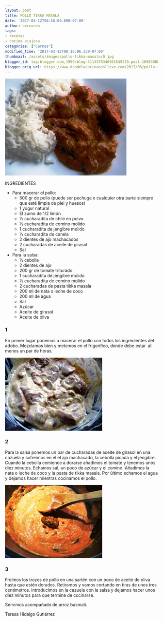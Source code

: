 ```yaml
---
layout: post
title: POLLO TIKKA MASALA
date: '2017-03-12T08:16:00.000-07:00'
author: bernardo
tags:
- recetas
- cocina viajera
categories: ["Carnes"]
modified_time: '2017-03-12T08:16:06.339-07:00'
thumbnail: /assets/images/pollo-tikka-masala/0.jpg
blogger_id: tag:blogger.com,1999:blog-5113370346961639215.post-1698388800493981118
blogger_orig_url: https://www.dondelacocinanoslleve.com/2017/03/pollo-tikka-masala.html
---
```


![](/assets/images/pollo-tikka-masala/0.jpg)

  

INGREDIENTES

* Para macerar el pollo:
  * 500 gr de pollo (puede ser pechuga o cualquier otra parte siempre que esté limpia de piel y huesos)
  * 1 yogur natural
  * El zumo de 1/2 limón
  * ½ cucharadita de chile en polvo
  * ½ cucharadita de comino molido
  * 1 cucharadita de jengibre molido
  * ½ cucharadita de canela
  * 2 dientes de ajo machacados
  * 2 cucharadas de aceite de girasol
  * Sal
* Para la salsa:
  * ½ cebolla
  * 2 dientes de ajo
  * 200 gr de tomate triturado
  * 1 cucharadita de jengibre molido
  * ½ cucharadita de comino molido
  * 2 cucharadas de pasta tikka masala
  * 200 ml de nata o leche de coco
  * 200 ml de agua
  * Sal
  * Azúcar
  * Aceite de girasol
  * Aceite de oliva

  

  

### 1

En primer lugar ponemos a macerar el pollo con todos los ingredientes del adobo. Mezclamos bien y metemos en el frigorífico, donde debe estar  al menos un par de horas.

  

![](/assets/images/pollo-tikka-masala/1.jpg)

  

### 2

Para la salsa ponemos un par de cucharadas de aceite de girasol en una cazuela y sofreímos en él el ajo machacado, la cebolla picada y el jengibre. Cuando la cebolla comience a dorarse añadimos el tomate y tenemos unos diez minutos. Echamos sal, un poco de azúcar y el comino. Añadimos la nata o leche de coco y la pasta de tikka masala. Por último echamos el agua y dejamos hacer mientras cocinamos el pollo.

![](/assets/images/pollo-tikka-masala/2.jpg)

### 3

Freímos los trozos de pollo en una sartén con un poco de aceite de oliva hasta que estén dorados. Retiramos y vamos cortando en tiras de unos tres centímetros. Introducimos en la cazuela con la salsa y dejamos hacer unos diez minutos para que termine de cocinarse.

Servimos acompañado de arroz basmati.

Teresa Hidalgo Gutiérrez
